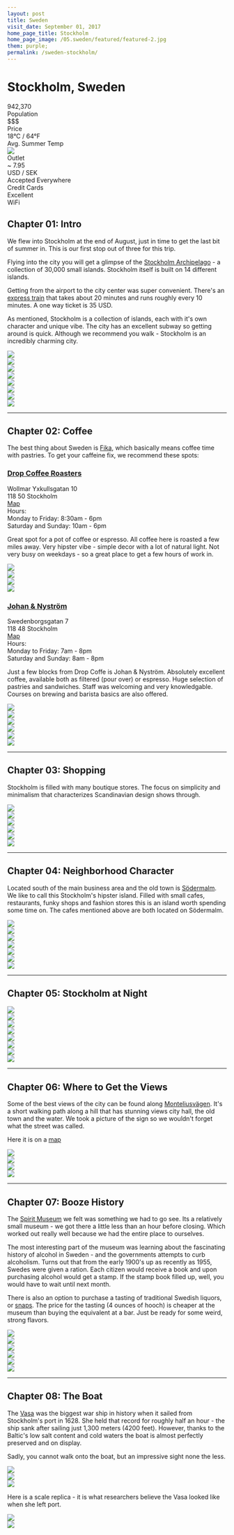 ```yaml
---
layout: post
title: Sweden
visit_date: September 01, 2017
home_page_title: Stockholm
home_page_image: /05.sweden/featured/featured-2.jpg
them: purple;
permalink: /sweden-stockholm/
---
```


# Stockholm, Sweden

<div class="post__stats">
  <div class="post__stat">
    <div class="post__stat__value">942,370</div>
    <div class="post__stat__label">Population</div>
  </div>

  <div class="post__stat">
    <div class="post__stat__value">$$$</div>
    <div class="post__stat__label">Price</div>
  </div>

  <div class="post__stat">
    <div class="post__stat__value">18°C / 64°F</div>
    <div class="post__stat__label">Avg. Summer Temp</div>
  </div>

  <div class="post__stat">
    <div class="post__stat__value">
    <img src="{{site.baseurl}}/images/util/outlets/typec.png">
    </div>
    <div class="post__stat__label">Outlet</div>
  </div>

  <div class="post__stat">
    <div class="post__stat__value">~ 7.95</div>
    <div class="post__stat__label">USD / SEK</div>
  </div>

  <div class="post__stat">
    <div class="post__stat__value">Accepted Everywhere</div>
    <div class="post__stat__label">Credit Cards</div>
  </div>

  <div class="post__stat">
    <div class="post__stat__value">Excellent</div>
    <div class="post__stat__label">WiFi</div>
  </div>
</div>


## Chapter 01: Intro
We flew into Stockholm at the end of August, just in time to get the last bit of
summer in. This is our first stop out of three for this trip.

Flying into the city you will get a glimpse of the [Stockholm
Archipelago](http://www.stockholmarchipelago.se/en/) - a collection of 30,000
small islands. Stockholm itself is built on 14 different islands.

Getting from the airport to the city center was super convenient. There's an
[express train](https://www.arlandaexpress.com/) that takes about 20 minutes and
runs roughly every 10 minutes. A one way ticket is 35 USD.

As mentioned, Stockholm is a collection of islands, each with it's own character
and unique vibe. The city has an excellent subway so getting around is quick.
Although we recommend you walk - Stockholm is an incredibly charming city.

<div class="image-grid">
  <div class="im-landscape">
    <img src="{{site.baseurl}}/images/05.sweden/post/sweden-47.jpg">
  </div>
  <div class="im-portrait">
    <img src="{{site.baseurl}}/images/05.sweden/post/sweden-4.jpg">
  </div>
</div>

<div class="image-grid">
  <div class="im-landscape">
    <img src="{{site.baseurl}}/images/05.sweden/post/sweden-96.jpg">
  </div>
</div>

<div class="image-grid">
  <div class="im-landscape">
    <img src="{{site.baseurl}}/images/05.sweden/post/sweden-1.jpg">
  </div>
  <div class="im-landscape">
    <img src="{{site.baseurl}}/images/05.sweden/post/sweden-12.jpg">
  </div>
</div>

<div class="image-grid">
  <div class="im-landscape">
    <img src="{{site.baseurl}}/images/05.sweden/post/sweden-13.jpg">
  </div>
</div>

<div class="image-grid">
  <div class="im-portrait">
    <img src="{{site.baseurl}}/images/05.sweden/post/sweden-52.jpg">
  </div>
  <div class="im-landscape">
    <img src="{{site.baseurl}}/images/05.sweden/post/sweden-51.jpg">
  </div>
</div>

---

## Chapter 02: Coffee

The best thing about Sweden is
[Fika](https://en.wikipedia.org/wiki/Fika_(Sweden)), which basically means
coffee time with pastries. To get your caffeine fix, we recommend these spots:

### [Drop Coffee Roasters](https://www.dropcoffee.com/)

<div class="post__location__info">
  <div class="post__location__address">
    <div>Wollmar Yxkullsgatan 10</div>
    <div>118 50 Stockholm</div>
    <div><a href="https://goo.gl/maps/BF4D4EHkAc42" target="_blank">Map</a></div>
  </div>

  <div class="post__location__hours">
    <div>Hours:</div>
    <div>Monday to Friday: 8:30am - 6pm</div>
    <div>Saturday and Sunday: 10am - 6pm</div>
  </div>
</div>

Great spot for a pot of coffee or espresso. All coffee here is roasted a few
miles away. Very hipster vibe - simple decor with a lot of natural light. Not
very busy on weekdays - so a great place to get a few hours of work in.

<div class="image-grid">
  <div class="im-landscape">
    <img src="{{site.baseurl}}/images/05.sweden/post/sweden-91.jpg">
  </div>
</div>

<div class="image-grid">
  <div class="im-landscape">
    <img src="{{site.baseurl}}/images/05.sweden/post/sweden-90.jpg">
  </div>
  <div class="im-landscape">
    <img src="{{site.baseurl}}/images/05.sweden/post/sweden-87.jpg">
  </div>
</div>

<div class="image-grid">
  <div class="im-landscape">
    <img src="{{site.baseurl}}/images/05.sweden/post/sweden-85.jpg">
  </div>
</div>

### [Johan & Nyström](https://johanochnystrom.se/)

<div class="post__location__info">
  <div class="post__location__address">
    <div>Swedenborgsgatan 7</div>
    <div>118 48 Stockholm</div>
    <div><a href="https://goo.gl/maps/ixoqVwUjpSm" target="_blank">Map</a></div>
  </div>

  <div class="post__location__hours">
    <div>Hours:</div>
    <div>Monday to Friday: 7am - 8pm</div>
    <div>Saturday and Sunday: 8am - 8pm</div>
  </div>
</div>

Just a few blocks from Drop Coffe is Johan & Nyström. Absolutely excellent
coffee, available both as filtered (pour over) or espresso. Huge selection of
pastries and sandwiches. Staff was welcoming and very knowledgable. Courses on
brewing and barista basics are also offered.

<div class="image-grid">
  <div class="im-landscape">
    <img src="{{site.baseurl}}/images/05.sweden/post/sweden-65.jpg">
  </div>
  <div class="im-landscape">
    <img src="{{site.baseurl}}/images/05.sweden/post/sweden-68.jpg">
  </div>
</div>

<div class="image-grid">
  <div class="im-landscape">
    <img src="{{site.baseurl}}/images/05.sweden/post/sweden-73.jpg">
  </div>
</div>

<div class="image-grid">
  <div class="im-landscape">
    <img src="{{site.baseurl}}/images/05.sweden/post/sweden-74.jpg">
  </div>
  <div class="im-landscape">
    <img src="{{site.baseurl}}/images/05.sweden/post/sweden-72.jpg">
  </div>
  <div class="im-portrait">
    <img src="{{site.baseurl}}/images/05.sweden/post/sweden-69.jpg">
  </div>
</div>

---
## Chapter 03: Shopping
Stockholm is filled with many boutique stores. The focus on simplicity and
minimalism that characterizes Scandinavian design shows through.

<div class="image-grid">
  <div class="im-landscape">
    <img src="{{site.baseurl}}/images/05.sweden/post/sweden-84.jpg">
  </div>
</div>

<div class="image-grid">
  <div class="im-landscape">
    <img src="{{site.baseurl}}/images/05.sweden/post/sweden-82.jpg">
  </div>

  <div class="im-landscape">
    <img src="{{site.baseurl}}/images/05.sweden/post/sweden-83.jpg">
  </div>
</div>

<div class="image-grid">
  <div class="im-landscape">
    <img src="{{site.baseurl}}/images/05.sweden/post/sweden-78.jpg">
  </div>

  <div class="im-landscape">
    <img src="{{site.baseurl}}/images/05.sweden/post/sweden-80.jpg">
  </div>
</div>

<div class="image-grid">
  <div class="im-landscape">
    <img src="{{site.baseurl}}/images/05.sweden/post/sweden-81.jpg">
  </div>
</div>


---

## Chapter 04: Neighborhood Character

Located south of the main business area and the old town is
[Södermalm](https://www.visitstockholm.com/guides/guide-to-sofo/). We like
to call this Stockholm's hipster island. Filled with small cafes, restaurants,
funky shops and fashion stores this is an island worth spending some time on.
The cafes mentioned above are both located on Södermalm.

<div class="image-grid">
  <div class="im-landscape">
    <img src="{{site.baseurl}}/images/05.sweden/post/sweden-48.jpg">
  </div>
</div>

<div class="image-grid">
  <div class="im-landscape">
    <img src="{{site.baseurl}}/images/05.sweden/post/sweden-49.jpg">
  </div>

  <div class="im-landscape">
    <img src="{{site.baseurl}}/images/05.sweden/post/sweden-44.jpg">
  </div>

  <div class="im-landscape">
    <img src="{{site.baseurl}}/images/05.sweden/post/sweden-36.jpg">
  </div>
</div>

<div class="image-grid">
  <div class="im-landscape">
    <img src="{{site.baseurl}}/images/05.sweden/post/sweden-35.jpg">
  </div>

  <div class="im-landscape">
    <img src="{{site.baseurl}}/images/05.sweden/post/sweden-38.jpg">
  </div>
</div>

<div class="image-grid">
  <div class="im-landscape">
    <img src="{{site.baseurl}}/images/05.sweden/post/sweden-45.jpg">
  </div>
</div>

---

## Chapter 05: Stockholm at Night

<div class="image-grid">
  <div class="im-portrait">
    <img src="{{site.baseurl}}/images/05.sweden/post/sweden-26.jpg">
  </div>
  <div class="im-landscape">
    <img src="{{site.baseurl}}/images/05.sweden/post/sweden-30.jpg">
  </div>
</div>

<div class="image-grid">
  <div class="im-landscape">
    <img src="{{site.baseurl}}/images/05.sweden/post/sweden-33.jpg">
  </div>
</div>

<div class="image-grid">
  <div class="im-landscape">
    <img src="{{site.baseurl}}/images/05.sweden/post/sweden-31.jpg">
  </div>
  <div class="im-landscape">
    <img src="{{site.baseurl}}/images/05.sweden/post/sweden-32.jpg">
  </div>
</div>

<div class="image-grid">
  <div class="im-landscape">
    <img src="{{site.baseurl}}/images/05.sweden/post/sweden-22.jpg">
  </div>
  <div class="im-landscape">
    <img src="{{site.baseurl}}/images/05.sweden/post/sweden-23.jpg">
  </div>
</div>

<div class="image-grid">
  <div class="im-landscape">
    <img src="{{site.baseurl}}/images/05.sweden/post/sweden-110.jpg">
  </div>
</div>

---

## Chapter 06: Where to Get the Views

Some of the best views of the city can be found along
[Monteliusvägen](https://www.visitstockholm.com/see--do/attractions/monteliusvagen/).
It's a short walking path along a hill that has stunning views city hall, the
old town and the water. We took a picture of the sign so we wouldn't forget what
the street was called.

Here it is on a [map](https://goo.gl/maps/ngbeoKLDFov)

<div class="image-grid">
  <div class="im-landscape">
    <img src="{{site.baseurl}}/images/05.sweden/post/sweden-95.jpg">
  </div>
</div>

<div class="image-grid">
  <div class="im-landscape">
    <img src="{{site.baseurl}}/images/05.sweden/post/sweden-111.jpg">
  </div>
</div>

<div class="image-grid">
  <div class="im-landscape">
    <img src="{{site.baseurl}}/images/05.sweden/post/sweden-98.jpg">
  </div>
  <div class="im-portrait">
    <img src="{{site.baseurl}}/images/05.sweden/post/sweden-94.jpg">
  </div>
</div>

---

## Chapter 07: Booze History

The [Spirit Museum](https://spritmuseum.se/) we felt was something we had to go
see. Its a relatively small museum - we got there a little less than an hour
before closing. Which worked out really well because we had the entire place to
ourselves.

The most interesting part of the museum was learning about the fascinating
history of alcohol in Sweden - and the governments attempts to curb alcoholism.
Turns out that from the early 1900's up as recently as 1955, Swedes were given a
ration. Each citizen would receive a book and upon purchasing alcohol would get
a stamp. If the stamp book filled up, well, you would have to wait until next
month.

There is also an option to purchase a tasting of traditional Swedish liquors, or
[snaps](https://sweden.se/culture-traditions/snaps-and-glogg/). The price for
the tasting (4 ounces of hooch) is cheaper at the museum than buying the
equivalent at a bar. Just be ready for some weird, strong flavors.

<div class="image-grid">
  <div class="im-landscape">
    <img src="{{site.baseurl}}/images/05.sweden/post/sweden-99.jpg">
  </div>

  <div class="im-portrait">
    <img src="{{site.baseurl}}/images/05.sweden/post/sweden-100.jpg">
  </div>
</div>

<div class="image-grid">
  <div class="im-portrait">
    <img src="{{site.baseurl}}/images/05.sweden/post/sweden-103.jpg">
  </div>

  <div class="im-landscape">
    <img src="{{site.baseurl}}/images/05.sweden/post/sweden-105.jpg">
  </div>
</div>

<div class="image-grid">
  <div class="im-landscape">
    <img src="{{site.baseurl}}/images/05.sweden/post/sweden-107.jpg">
  </div>

  <div class="im-portrait">
    <img src="{{site.baseurl}}/images/05.sweden/post/sweden-108.jpg">
  </div>
</div>

---

## Chapter 08: The Boat

The [Vasa](https://www.vasamuseet.se/en) was the biggest war ship in history
when it sailed from Stockholm's port in 1628. She held that record for roughly
half an hour - the ship sank after sailing just 1,300 meters (4200 feet).
However, thanks to the Baltic's low salt content and cold waters the boat is
almost perfectly preserved and on display.

Sadly, you cannot walk onto the boat, but an impressive sight none the less.

<div class="image-grid">
  <div class="im-portrait">
    <img src="{{site.baseurl}}/images/05.sweden/post/sweden-118.jpg">
  </div>

  <div class="im-landscape">
    <img src="{{site.baseurl}}/images/05.sweden/post/sweden-112.jpg">
  </div>
</div>

<div class="image-grid">
  <div class="im-landscape">
    <img src="{{site.baseurl}}/images/05.sweden/post/sweden-116.jpg">
  </div>
</div>


Here is a scale replica - it is what researchers believe the Vasa looked like
when she left port.

<div class="image-grid">
  <div class="im-portrait">
    <img src="{{site.baseurl}}/images/05.sweden/post/sweden-122.jpg">
  </div>

  <div class="im-landscape">
    <img src="{{site.baseurl}}/images/05.sweden/post/sweden-123.jpg">
  </div>
</div>
